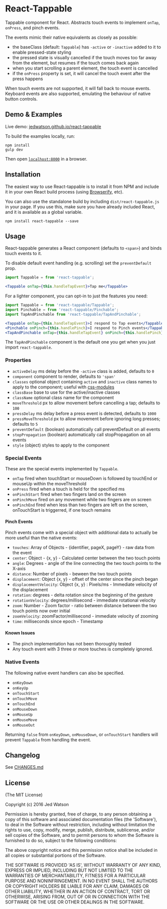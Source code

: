 React-Tappable
==============

Tappable component for React. Abstracts touch events to implement `onTap`, `onPress`, and pinch events.

The events mimic their native equivalents as closely as possible:

* the baseClass (default: `Tappable`) has `-active` or `-inactive` added to it to enable pressed-state styling
* the pressed state is visually cancelled if the touch moves too far away from the element, but resumes if the touch comes back again
* when you start scrolling a parent element, the touch event is cancelled
* if the `onPress` property is set, it will cancel the touch event after the press happens

When touch events are not supported, it will fall back to mouse events. Keyboard events are also supported, emulating the behaviour of native button controls.


## Demo & Examples

Live demo: [jedwatson.github.io/react-tappable](http://jedwatson.github.io/react-tappable/)

To build the examples locally, run:

```
npm install
gulp dev
```

Then open [`localhost:8000`](http://localhost:8000) in a browser.


## Installation

The easiest way to use React-tappable is to install it from NPM and include it in your own React build process (using [Browserify](http://browserify.org), etc).

You can also use the standalone build by including `dist/react-tappable.js` in your page. If you use this, make sure you have already included React, and it is available as a global variable.

```
npm install react-tappable --save
```


## Usage

React-tappable generates a React component (defaults to `<span>`) and binds touch events to it.

To disable default event handling (e.g. scrolling) set the `preventDefault` prop.

```jsx
import Tappable = from 'react-tappable';

<Tappable onTap={this.handleTapEvent}>Tap me</Tappable>
```

For a lighter component, you can opt-in to just the features you need:

```jsx
import Tappable = from 'react-tappable/Tappable';
import Pinchable = from 'react-tappable/Pinchable';
import TapAndPinchable from 'react-tappable/TapAndPinchable';

<Tappable onTap={this.handleTapEvent}>I respond to Tap events</Tappable>
<Pinchable onPinch={this.handlePinch}>I respond to Pinch events</Tappable>
<TapAndPinchable onTap={this.handleTapEvent} onPinch={this.handlePinch}>In respond to both!</Tappable>
```

The `TapAndPinchable` component is the default one you get when you just import `react-tappable`.

### Properties

* `activeDelay` ms delay before the `-active` class is added, defaults to `0`
* `component` component to render, defaults to `'span'`
* `classes` optional object containing `active` and `inactive` class names to apply to the component; useful with [css-modules](https://github.com/css-modules/css-modules)
* `classBase` base to use for the active/inactive classes
* `className` optional class name for the component
* `moveThreshold` px to allow movement before cancelling a tap; defaults to `100`
* `pressDelay` ms delay before a press event is detected, defaults to `1000`
* `pressMoveThreshold` px to allow movement before ignoring long presses; defaults to `5`
* `preventDefault` (boolean) automatically call preventDefault on all events
* `stopPropagation` (boolean) automatically call stopPropagation on all events
* `style` (object) styles to apply to the component

### Special Events

These are the special events implemented by `Tappable`.

* `onTap` fired when touchStart or mouseDown is followed by touchEnd or mouseUp within the moveThreshold
* `onPress` fired when a touch is held for the specified ms
* `onPinchStart` fired when two fingers land on the screen
* `onPinchMove` fired on any movement while two fingers are on screen
* `onPinchEnd` fired when less than two fingers are left on the screen, onTouchStart is triggerred, if one touch remains

#### Pinch Events

Pinch events come with a special object with additional data to actually be more useful than the native events:

* `touches`: Array of Objects - {identifier, pageX, pageY} - raw data from the event
* `center`: Object - {x, y} - Calculated center between the two touch points
* `angle`: Degrees - angle of the line connecting the two touch points to the X-axis
* `distance`: Number of pixels - beween the two touch points
* `displacement`: Object {x, y} - offset of the center since the pinch began
* `displacementVelocity`: Object {x, y} : Pixels/ms - Immediate velocity of the displacement
* `rotation`: degrees - delta rotation since the beginning of the gesture
* `rotationVelocity`: degrees/millisecond - immediate rotational velocity
* `zoom`: Number - Zoom factor - ratio between distance between the two touch points now over initial
* `zoomVelocity`: zoomFactor/millisecond - immediate velocity of zooming
* `time`: milliseconds since epoch - Timestamp

#### Known Issues

* The pinch implementation has not been thoroughly tested
* Any touch event with 3 three or more touches is completely ignored.

### Native Events

The following native event handlers can also be specified.

* `onKeyDown`
* `onKeyUp`
* `onTouchStart`
* `onTouchMove`
* `onTouchEnd`
* `onMouseDown`
* `onMouseUp`
* `onMouseMove`
* `onMouseOut`

Returning `false` from `onKeyDown`, `onMouseDown`, or `onTouchStart` handlers will prevent `Tappable` from handling the event.

## Changelog

See [CHANGES.md](https://github.com/JedWatson/react-tappable/blob/master/CHANGES.md)

## License

(The MIT License)

Copyright (c) 2016 Jed Watson

Permission is hereby granted, free of charge, to any person obtaining a copy of this software and associated documentation files (the 'Software'), to deal in the Software without restriction, including without limitation the rights to use, copy, modify, merge, publish, distribute, sublicense, and/or sell copies of the Software, and to permit persons to whom the Software is furnished to do so, subject to the following conditions:

The above copyright notice and this permission notice shall be included in all copies or substantial portions of the Software.

THE SOFTWARE IS PROVIDED 'AS IS', WITHOUT WARRANTY OF ANY KIND, EXPRESS OR IMPLIED, INCLUDING BUT NOT LIMITED TO THE WARRANTIES OF MERCHANTABILITY, FITNESS FOR A PARTICULAR PURPOSE AND NONINFRINGEMENT. IN NO EVENT SHALL THE AUTHORS OR COPYRIGHT HOLDERS BE LIABLE FOR ANY CLAIM, DAMAGES OR OTHER LIABILITY, WHETHER IN AN ACTION OF CONTRACT, TORT OR OTHERWISE, ARISING FROM, OUT OF OR IN CONNECTION WITH THE SOFTWARE OR THE USE OR OTHER DEALINGS IN THE SOFTWARE.
